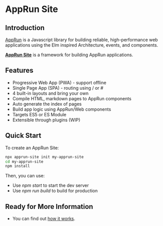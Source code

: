 # AppRun Site

## Introduction

[AppRun](https://apprun.js.org) is a Javascript library for building reliable, high-performance web applications using the Elm inspired Architecture, events, and components.

**[AppRun Site](https://yysun.github.io/apprun-site)** is a framework for building AppRun applications.

## Features

* Progressive Web App (PWA) - support offline
* Single Page App (SPA) - routing using / or #
* 4 built-in layouts and bring your own
* Compile HTML, markdown pages to AppRun components
* Auto generate the index of pages
* Build app logic using AppRun/Web components
* Targets ES5 or ES Module
* Extensible through plugins (WIP)

## Quick Start

To create an AppRun Site:

```sh
npx apprun-site init my-apprun-site
cd my-apprun-site
npm install
```

Then, you can use:

* Use _npm start_ to start the dev server
* Use _npm run build_ to build for production


## Ready for More Information

* You can find out [how it works](#how-it-works).

